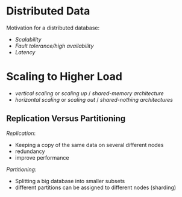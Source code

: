 # Distributed Data

Motivation for a distributed database:

- *Scalability*
- *Fault tolerance/high availability*
- *Latency*

# Scaling to Higher Load

- *vertical scaling* or *scaling up* / *shared-memory architecture* 
- *horizontal scaling* or *scaling out* / *shared-nothing architectures*

## Replication Versus Partitioning

*Replication*:

- Keeping a copy of the same data on several different nodes
- redundancy
- improve performance

*Partitioning*:

- Splitting a big database into smaller subsets
- different partitions can be assigned to different nodes (sharding)

